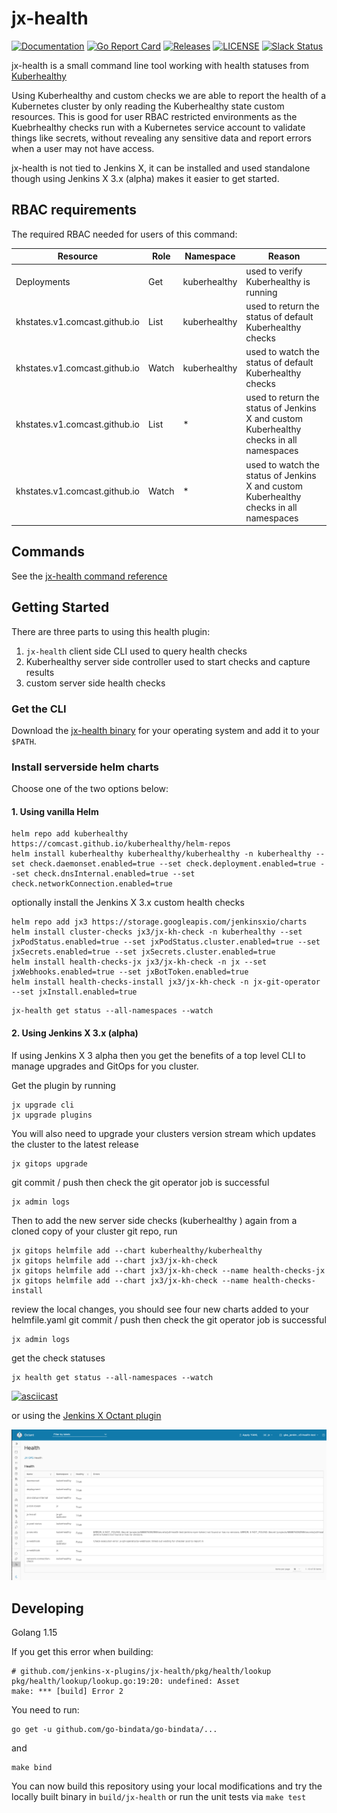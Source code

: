 # jx-health

[![Documentation](https://godoc.org/github.com/jenkins-x-plugins/jx-health?status.svg)](https://pkg.go.dev/mod/github.com/jenkins-x-plugins/jx-health)
[![Go Report Card](https://goreportcard.com/badge/github.com/jenkins-x-plugins/jx-health)](https://goreportcard.com/report/github.com/jenkins-x-plugins/jx-health?dummy=unused)
[![Releases](https://img.shields.io/github/release-pre/jenkins-x-plugins/jx-health.svg)](https://github.com/jenkins-x-plugins/jx-health/releases)
[![LICENSE](https://img.shields.io/github/license/jenkins-x-plugins/jx-health.svg)](https://github.com/jenkins-x-plugins/jx-health/blob/master/LICENSE)
[![Slack Status](https://img.shields.io/badge/slack-join_chat-white.svg?logo=slack&style=social)](https://slack.k8s.io/)

jx-health is a small command line tool working with health statuses from [Kuberhealthy](https://github.com/Comcast/kuberhealthy)

Using Kuberhealthy and custom checks we are able to report the health of a Kubernetes cluster by only reading the Kuberhealthy state custom resources.  This is good for user RBAC restricted environments as the Kuebrhealthy checks run with a Kubernetes service account to validate things like secrets, without revealing any sensitive data and report errors when a user may not have access.

jx-health is not tied to Jenkins X, it can be installed and used standalone though using Jenkins X 3.x (alpha) makes it easier to get started.

## RBAC requirements
The required RBAC needed for users of this command:

| Resource | Role | Namespace | Reason |
| -------- | ---- | --------- | ------ |
| Deployments | Get | kuberhealthy | used to verify Kuberhealthy is running |
| khstates.v1.comcast.github.io | List | kuberhealthy | used to return the status of default Kuberhealthy checks |
| khstates.v1.comcast.github.io | Watch | kuberhealthy | used to watch the status of default Kuberhealthy checks |
| khstates.v1.comcast.github.io | List | * | used to return the status of Jenkins X and custom Kuberhealthy checks in all namespaces |
| khstates.v1.comcast.github.io | Watch | * | used to watch the status of Jenkins X and custom Kuberhealthy checks in all namespaces |

## Commands

See the [jx-health command reference](docs/cmd/jx-health.md#see-also)

## Getting Started

There are three parts to using this health plugin:
1. `jx-health` client side CLI used to query health checks
2. Kuberhealthy server side controller used to start checks and capture results
3. custom server side health checks

### Get the CLI

Download the [jx-health binary](https://github.com/jenkins-x-plugins/jx-health/releases) for your operating system and add it to your `$PATH`.


### Install serverside helm charts

Choose one of the two options below:

#### 1. Using vanilla Helm
```
helm repo add kuberhealthy https://comcast.github.io/kuberhealthy/helm-repos
helm install kuberhealthy kuberhealthy/kuberhealthy -n kuberhealthy --set check.daemonset.enabled=true --set check.deployment.enabled=true --set check.dnsInternal.enabled=true --set check.networkConnection.enabled=true
```
optionally install the Jenkins X 3.x custom health checks
```
helm repo add jx3 https://storage.googleapis.com/jenkinsxio/charts
helm install cluster-checks jx3/jx-kh-check -n kuberhealthy --set jxPodStatus.enabled=true --set jxPodStatus.cluster.enabled=true --set jxSecrets.enabled=true --set jxSecrets.cluster.enabled=true  
helm install health-checks-jx jx3/jx-kh-check -n jx --set jxWebhooks.enabled=true --set jxBotToken.enabled=true
helm install health-checks-install jx3/jx-kh-check -n jx-git-operator --set jxInstall.enabled=true
``` 
```
jx-health get status --all-namespaces --watch
```

#### 2. Using Jenkins X 3.x (alpha)
If using Jenkins X 3 alpha then you get the benefits of a top level CLI to manage upgrades and GitOps for you cluster.

Get the plugin by running
```
jx upgrade cli
jx upgrade plugins
```
You will also need to upgrade your clusters version stream which updates the cluster to the latest release
```
jx gitops upgrade
```
git commit / push then check the git operator job is successful
```
jx admin logs
```
Then to add the new server side checks (kuberhealthy ) again from a cloned copy of your cluster git repo, run

```
jx gitops helmfile add --chart kuberhealthy/kuberhealthy
jx gitops helmfile add --chart jx3/jx-kh-check
jx gitops helmfile add --chart jx3/jx-kh-check --name health-checks-jx
jx gitops helmfile add --chart jx3/jx-kh-check --name health-checks-install
``` 
review the local changes, you should see four new charts added to your helmfile.yaml git commit / push then check the git operator job is successful
```
jx admin logs
```

get the check statuses

```
jx health get status --all-namespaces --watch
```
[![asciicast](https://asciinema.org/a/NIVl2oIzWNlz1cZ9GhJ2y7qA7.svg)](https://asciinema.org/a/NIVl2oIzWNlz1cZ9GhJ2y7qA7?autoplay=1)

or using the [Jenkins X Octant plugin](https://github.com/jenkins-x/octant-jx)

![](docs/octant_health.png)

## Developing

Golang 1.15

If you get this error when building:
```
# github.com/jenkins-x-plugins/jx-health/pkg/health/lookup
pkg/health/lookup/lookup.go:19:20: undefined: Asset
make: *** [build] Error 2
```
You need to run:
```
go get -u github.com/go-bindata/go-bindata/...
```
and
```
make bind
```
You can now build this repository using your local modifications and try the locally built binary in `build/jx-health` or run the unit tests via `make test`